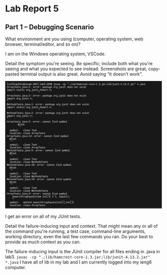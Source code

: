 # Lab Report 5
## Part 1 – Debugging Scenario
What environment are you using (computer, operating system, web browser, terminal/editor, and so on)?

I am on the Windows operating system, VSCode.

Detail the symptom you're seeing. Be specific; include both what you're seeing and what you expected to see instead. Screenshots are great, copy-pasted terminal output is also great. Avoid saying “it doesn't work”.

![Image](4.13.jpg)

I get an error on all of my JUnit tests.

Detail the failure-inducing input and context. That might mean any or all of the command you're running, a test case, command-line arguments, working directory, even the last few commands you ran. Do your best to provide as much context as you can.

The failure-inducing input is the JUnit compiler for all files ending in .java in lab3. `javac -cp ".;lib/hamcrest-core-1.3.jar;lib/junit-4.13.2.jar" *.java` I have all of lib in my lab and I am currently logged into my ieng6 computer.

